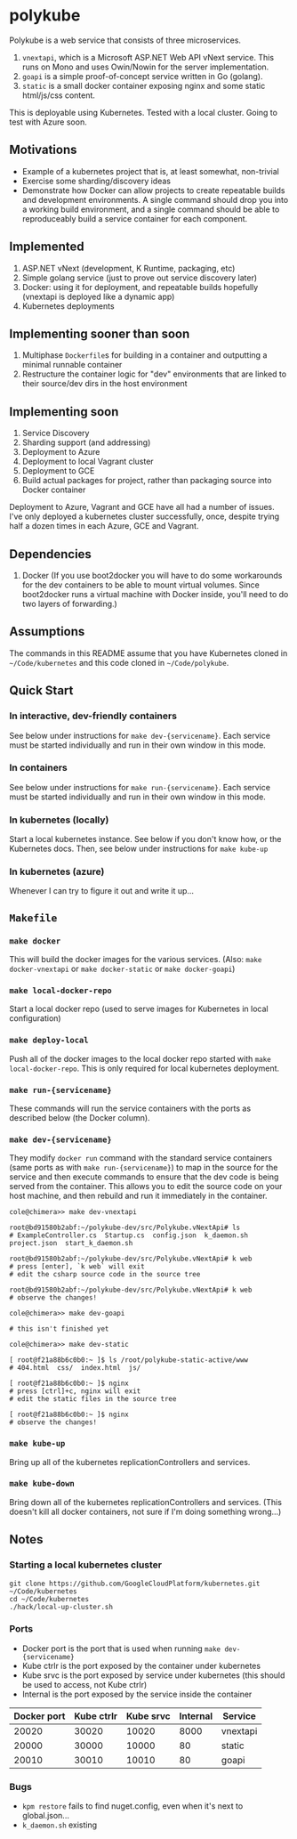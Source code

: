 # polykube

Polykube is a web service that consists of three microservices.

1. `vnextapi`, which is a Microsoft ASP.NET Web API vNext service. This runs on Mono and uses Owin/Nowin for the server implementation.
2. `goapi` is a simple proof-of-concept service written in Go (golang).
3. `static` is a small docker container exposing nginx and some static html/js/css content.

This is deployable using Kubernetes. Tested with a local cluster. Going to test with Azure soon.

## Motivations

* Example of a kubernetes project that is, at least somewhat, non-trivial
* Exercise some sharding/discovery ideas
* Demonstrate how Docker can allow projects to create repeatable builds and development environments. A
  single command should drop you into a working build environment, and a single command should be able to
  reproduceably build a service container for each component.

## Implemented

1. ASP.NET vNext (development, K Runtime, packaging, etc)
2. Simple golang service (just to prove out service discovery later)
3. Docker: using it for deployment, and repeatable builds hopefully (vnextapi is deployed like a dynamic app)
4. Kubernetes deployments


## Implementing sooner than soon

1. Multiphase `Dockerfile`s for building in a container and outputting a minimal runnable container
2. Restructure the container logic for "dev" environments that are linked to their source/dev dirs in the host environment

## Implementing soon

1. Service Discovery
2. Sharding support (and addressing)
3. Deployment to Azure
4. Deployment to local Vagrant cluster
5. Deployment to GCE
6. Build actual packages for project, rather than packaging source into Docker container

Deployment to Azure, Vagrant and GCE have all had a number of issues. I've only deployed a kubernetes cluster successfully, once, despite trying half a dozen times in each Azure, GCE and Vagrant.


## Dependencies

1. Docker (If you use boot2docker you will have to do some workarounds for the dev containers to be able to mount virtual volumes. Since boot2docker runs a virtual machine with Docker inside, you'll need to do two layers of forwarding.)


## Assumptions

The commands in this README assume that you have Kubernetes cloned in `~/Code/kubernetes` and this code cloned in `~/Code/polykube`.


## Quick Start

### In interactive, dev-friendly containers
See below under instructions for `make dev-{servicename}`. Each service must be started individually and run in their own window in this mode.

### In containers
See below under instructions for `make run-{servicename}`. Each service must be started individually and run in their own window in this mode.

### In kubernetes (locally)
Start a local kubernetes instance. See below if you don't know how, or the Kubernetes docs. Then, see below under instructions for `make kube-up`

### In kubernetes (azure)
Whenever I can try to figure it out and write it up...




## `Makefile`

### `make docker`
This will build the docker images for the various services.
(Also: `make docker-vnextapi` or `make docker-static` or `make docker-goapi`)

### `make local-docker-repo`
Start a local docker repo (used to serve images for Kubernetes in local configuration)

### `make deploy-local`
Push all of the docker images to the local docker repo started with `make local-docker-repo`. This is only required for local kubernetes deployment.

### `make run-{servicename}`
These commands will run the service containers with the ports as described below (the Docker column).

### `make dev-{servicename}`
They modify `docker run` command with the standard service containers (same ports as with `make run-{servicename}`) to map in the source for the service and then execute commands to ensure that the dev code is being served from the container. This allows you to edit the source code on your host machine, and then rebuild and run it immediately in the container.

```
cole@chimera>> make dev-vnextapi

root@bd91580b2abf:~/polykube-dev/src/Polykube.vNextApi# ls
# ExampleController.cs  Startup.cs  config.json  k_daemon.sh  project.json  start_k_daemon.sh

root@bd91580b2abf:~/polykube-dev/src/Polykube.vNextApi# k web
# press [enter], `k web` will exit
# edit the csharp source code in the source tree

root@bd91580b2abf:~/polykube-dev/src/Polykube.vNextApi# k web
# observe the changes!
```

```
cole@chimera>> make dev-goapi

# this isn't finished yet
```

```
cole@chimera>> make dev-static

[ root@f21a88b6c0b0:~ ]$ ls /root/polykube-static-active/www
# 404.html  css/  index.html  js/

[ root@f21a88b6c0b0:~ ]$ nginx
# press [ctrl]+c, nginx will exit
# edit the static files in the source tree

[ root@f21a88b6c0b0:~ ]$ nginx
# observe the changes!
```

### `make kube-up`
Bring up all of the kubernetes replicationControllers and services.

### `make kube-down`
Bring down all of the kubernetes replicationControllers and services. (This doesn't kill all docker containers, not sure if I'm doing something wrong...)

## Notes

### Starting a local kubernetes cluster

```
git clone https://github.com/GoogleCloudPlatform/kubernetes.git ~/Code/kubernetes
cd ~/Code/kubernetes
./hack/local-up-cluster.sh
```

### Ports

- Docker port is the port that is used when running `make dev-{servicename}`
- Kube ctrlr is the port exposed by the container under kubernetes
- Kube srvc is the port exposed by service under kubernetes (this should be used to access, not Kube ctrlr)
- Internal is the port exposed by the service inside the container

Docker port | Kube ctrlr | Kube srvc | Internal | Service
------------|------------|-----------|-----------|--------
      20020 |      30020 |     10020 |     8000 | vnextapi
      20000 |      30000 |     10000 |       80 | static
      20010 |      30010 |     10010 |       80 | goapi

### Bugs

- `kpm restore` fails to find nuget.config, even when it's next to global.json...
- `k_daemon.sh` existing
